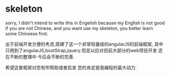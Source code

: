 # skeleton
sorry,
I didn't intend to write this in Engelish
because my English is not good
if you are not Chinese, and you want use my skeleton,
you better learn some Chinsese first.

出于前端开发方便的考虑,搭建了这一个非常轻量级的angularJS的前端框架,
其中只用到了angularJS,bootStrap,jquery.但足以应对目前大部分的web项目开发
还在不断的整理中
今后会不断的完善.

希望这套框架对您有所帮助或者启发
您的肯定是我编程的最大动力.